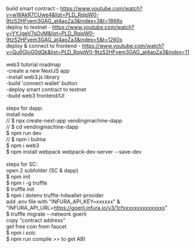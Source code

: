 build smart contract - https://www.youtube.com/watch?v=wWAkR7CUwe4&list=PLD_RqipW0-9tzS2HFvem3GAG_at4aoZa3&index=3&t=1866s                <br/>
deploy to testnet - https://www.youtube.com/watch?v=YYJgeV7sOvM&list=PLD_RqipW0-9tzS2HFvem3GAG_at4aoZa3&index=5&t=1260s                   <br/>
deploy & connect to frontend - https://www.youtube.com/watch?v=Qu6GloG0dQk&list=PLD_RqipW0-9tzS2HFvem3GAG_at4aoZa3&index=11                 <br/>
                                                                                                                                          <br/>
web3 tutorial roadmap                                                                                               <br/>
-create a new NextJS app                                                                                                <br/>
-install web3.js library                                                                                                <br/>
-build 'connect wallet' button                                                                                      <br/>
-deploy smart contract to testnet                                                                                     <br/>
-build web3 frontend/UI                                                                                               <br/>
                                                                                                                       <br/>
steps for dapp:                                                                                                         <br/>
install node                                                                                                          <br/>
// $ npx create-next-app vendingmachine-dapp                                                                          <br/>
// $ cd vendingmachine-dapp                                                                                            <br/>
$ npm run dev                                                                                                         <br/>
// $ npm i bulma                                                                                                          <br/>
$ npm i web3                                                                                                          <br/>
$ npm install webpack webpack-dev-server --save-dev                                                                   <br/>
                                                                                                                       <br/>
steps for SC:                                                                                                         <br/>
open 2 subfolder (SC & dapp)                                                                                           <br/>
$ npm init                                                                                                          <br/>
$ npm i -g truffle                                                                                                  <br/>
$ truffle init                                                                                                          <br/>
$ npm i dotenv truffle-hdwallet-provider                                                                              <br/>
add .env file with "INFURA_API_KEY=xxxxxx" & "INFURA_API_URL=https://goerli.infura.io/v3/1cfxxxxxxxxxxxxxxx"        <br/>
$ truffle migrate --network goerli                                                                                    <br/>
copy "contract address"                                                                                           <br/>
get free coin from faucet                                                                                           <br/>
$ npm i solc                                                                                                          <br/>
$ npm run compile >> to get ABI                                                                                   <br/>
